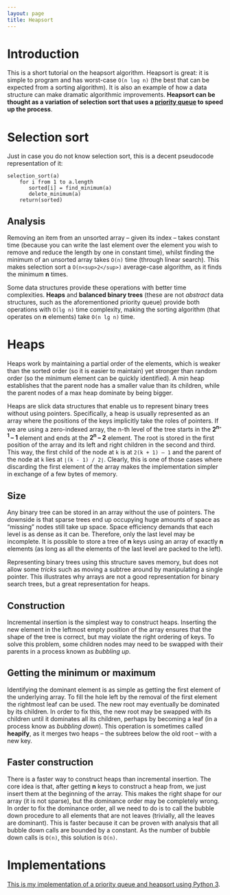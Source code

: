 ```yaml
---
layout: page
title: Heapsort
---
```


# Introduction

This is a short tutorial on the heapsort algorithm. Heapsort is great: it is
simple to program and has worst-case `O(n log n)` (the best that can be
expected from a sorting algorithm). It is also an example of how a data
structure can make dramatic algorithmic improvements. **Heapsort can be thought
as a variation of selection sort that uses a [priority
queue](https://en.wikipedia.org/wiki/Priority_queue "Wikipedia article") to
speed up the process**.

# Selection sort

Just in case you do not know selection sort, this is a decent pseudocode
representation of it:

    selection_sort(a)
        for i from 1 to a.length
           sorted[i] = find_minimum(a)
           delete_minimum(a)
        return(sorted)

## Analysis

Removing an item from an unsorted array – given its index – takes constant time
(because you can write the last element over the element you wish to remove and
reduce the length by one in constant time), whilst finding the minimum of an
unsorted array takes `O(n)` time (through linear search). This makes selection
sort a `O(n<sup>2</sup>)` average-case algorithm, as it finds the minimum **n**
times.

Some data structures provide these operations with better time complexities.
**Heaps** and **balanced binary trees** (these are not _abstract_ data
structures, such as the aforementioned priority queue) provide both operations
with `O(lg n)` time complexity, making the sorting algorithm (that operates on
**n** elements) take `O(n lg n)` time.

# Heaps

Heaps work by maintaining a partial order of the elements, which is weaker than
the sorted order (so it is easier to maintain) yet stronger than random order
(so the minimum element can be quickly identified). A min heap establishes that
the parent node has a smaller value than its children, while the parent nodes
of a max heap dominate by being bigger.

Heaps are slick data structures that enable us to represent binary trees
without using pointers. Specifically, a heap is usually represented as an array
where the positions of the keys implicitly take the roles of pointers. If we
are using a zero-indexed array, the n-th level of the tree starts in the
**2<sup>n-1</sup> – 1** element and ends at the **2<sup>n</sup> – 2** element.
The root is stored in the first position of the array and its left and right
children in the second and third. This way, the first child of the node at `k`
is at `2(k + 1) – 1` and the parent of the node at `k` lies at `⌊(k - 1) / 2⌋`.
Clearly, this is one of those cases where discarding the first element of the
array makes the implementation simpler in exchange of a few bytes of memory.

## Size

Any binary tree can be stored in an array without the use of pointers. The
downside is that sparse trees end up occupying huge amounts of space as
“missing” nodes still take up space. Space efficiency demands that each level
is as dense as it can be. Therefore, only the last level may be incomplete. It
is possible to store a tree of **n** keys using an array of exactly **n**
elements (as long as all the elements of the last level are packed to the
left).

Representing binary trees using this structure saves memory, but does not allow
some _tricks_ such as moving a subtree around by manipulating a single pointer.
This illustrates why arrays are not a good representation for binary search
trees, but a great representation for heaps.

## Construction

Incremental insertion is the simplest way to construct heaps. Inserting the new
element in the leftmost empty position of the array ensures that the shape of
the tree is correct, but may violate the right ordering of keys. To solve this
problem, some children nodes may need to be swapped with their parents in a
process known as _bubbling up_.

## Getting the minimum or maximum

Identifying the dominant element is as simple as getting the first element of
the underlying array. To fill the hole left by the removal of the first element
the rightmost leaf can be used. The new root may eventually be dominated by its
children. In order to fix this, the new root may be swapped with its children
until it dominates all its children, perhaps by becoming a leaf (in a process
know as _bubbling down_). This operation is sometimes called **heapify**, as it
merges two heaps – the subtrees below the old root – with a new key.

## Faster construction

There is a faster way to construct heaps than incremental insertion. The core
idea is that, after getting **n** keys to construct a heap from, we just insert
them at the beginning of the array. This makes the right shape for our array
(it is not sparse), but the dominance order may be completely wrong. In order
to fix the dominance order, all we need to do is to call the bubble down
procedure to all elements that are not leaves (trivially, all the leaves are
dominant).
This is faster because it can be proven with analysis that all bubble down
calls are bounded by a constant. As the number of bubble down calls is `O(n)`,
this solution is `O(n)`.

# Implementations
[This is my implementation of a priority queue and heapsort using Python 3](https://github.com/bernardosulzbach/algorithms-and-data-structures/blob/master/python/priority-queue/priority_queue.py).
